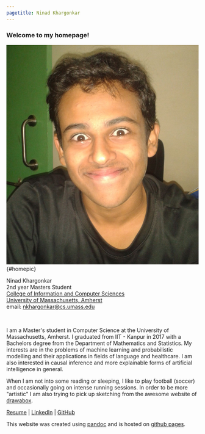```yaml
---
pagetitle: Ninad Khargonkar
---
```


### Welcome to my homepage!

![home](./etc/happy.jpg){#homepic}

Ninad Khargonkar  
2nd year Masters Student  
[College of Information and Computer Sciences](https://www.cics.umass.edu/)  
[University of Massachusetts, Amherst](https://www.umass.edu/)  
email: nkhargonkar@cs.umass.edu

<br/>


I am a Master's student in Computer Science at the University of Massachusetts, Amherst. 
I graduated from IIT - Kanpur in 2017  with a Bachelors degree from the Department of Mathematics and Statistics.
My interests are in the problems of machine learning and  probabilistic modelling and their applications in fields
of language and healthcare. I am also interested in causal inference and more explainable forms of artificial 
intelligence in general.

When I am not into some reading or sleeping, I like to play football 
(soccer) and occasionally going on intense running sessions. In order to 
be more "artistic" I am also trying to pick up sketching from
the awesome website of [drawabox](https://drawabox.com/).

[Resume](./etc/Resume_NinadKhargonkar.pdf) |
[LinkedIn](https://www.linkedin.com/in/ninadkhargonkar/) |
[GitHub](https://github.com/ninception)

This website was created using [pandoc](https://pandoc.org) and is 
hosted on [github pages](https://pages.github.com).
